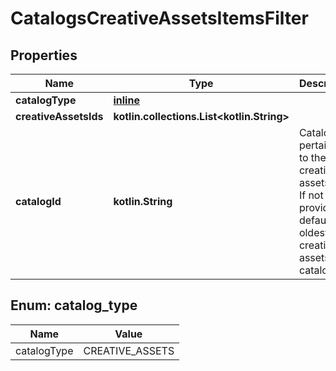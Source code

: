 
# CatalogsCreativeAssetsItemsFilter

## Properties
| Name | Type | Description | Notes |
| ------------ | ------------- | ------------- | ------------- |
| **catalogType** | [**inline**](#CatalogType) |  |  |
| **creativeAssetsIds** | **kotlin.collections.List&lt;kotlin.String&gt;** |  |  |
| **catalogId** | **kotlin.String** | Catalog id pertaining to the creative assets item. If not provided, default to oldest creative assets catalog |  [optional] |


<a id="CatalogType"></a>
## Enum: catalog_type
| Name | Value |
| ---- | ----- |
| catalogType | CREATIVE_ASSETS |



